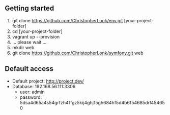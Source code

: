## Getting started

1. git clone https://github.com/ChristopherLonk/env.git [your-project-folder]
2. cd [your-project-folder]
3. vagrant up --provision
4. ... please wait ...
5. mkdir web
6. git clone https://github.com/ChristopherLonk/symfony.git web

## Default access

- Default project: http://project.dev/
- Database: 192.168.56.111:3306
  - user: admin
  - password: 5dsa4d65a4s54grfzh41fgz5kij4ghj15gh684hf5d4b6f54685drf454650
